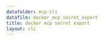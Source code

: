 ```yaml
---
datafolder: mcp-cli
datafile: docker_mcp_secret_export
title: docker mcp secret export
layout: cli
---
```


<!--
This page is automatically generated from Docker's source code. If you want to
suggest a change to the text that appears here, open a ticket or pull request
in the source repository on GitHub:

https://github.com/docker/mcp-gateway
-->

